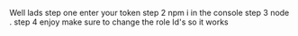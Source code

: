 Well lads 
step one enter your token
step 2 npm i in the console
step 3 node .
step 4 enjoy
make sure to change the role Id's so it works 
